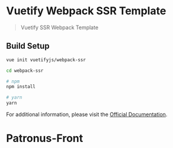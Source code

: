 # Vuetify Webpack SSR Template

> Vuetify SSR Webpack Template

## Build Setup

``` bash
vue init vuetifyjs/webpack-ssr

cd webpack-ssr

# npm
npm install

# yarn
yarn
```

For additional information, please visit the [Official Documentation](https://vuetifyjs.com).
# Patronus-Front

